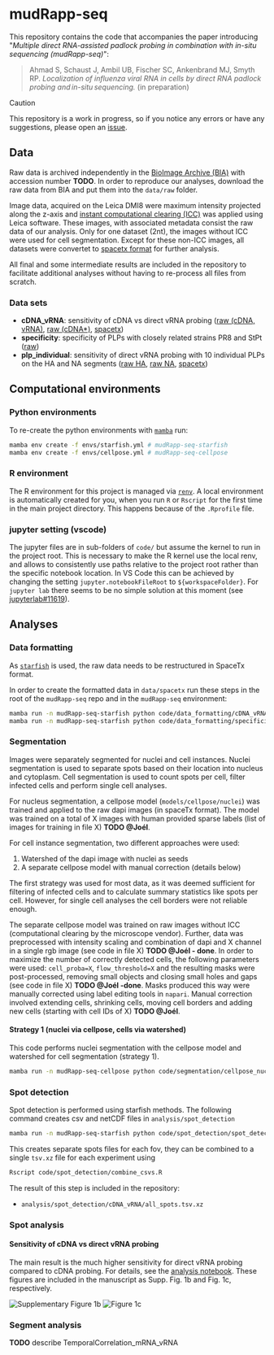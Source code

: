 # mudRapp-seq

This repository contains the code that accompanies the paper introducing 
"*Multiple direct RNA-assisted padlock probing in combination with in-situ sequencing (mudRapp-seq)*":

> Ahmad S, Schaust J, Ambil UB, Fischer SC, Ankenbrand MJ, Smyth RP. *Localization of influenza viral RNA in cells by direct RNA padlock probing and in-situ sequencing.* (in preparation)

> [!CAUTION]
> This repository is a work in progress, so if you notice any errors or have any suggestions, please open an [issue](https://github.com/BioMeDS/mudRapp-seq/issues).

## Data

Raw data is archived independently in the [BioImage Archive (BIA)](https://www.ebi.ac.uk/bioimage-archive/) with accession number **TODO**.
In order to reproduce our analyses, download the raw data from BIA and put them into the `data/raw` folder.

Image data, acquired on the Leica DMI8 were maximum intensity projected along the z-axis and [instant computational clearing (ICC)](https://www.leica-microsystems.com/science-lab/life-science/an-introduction-to-computational-clearing/) was applied using Leica software. These images, with associated metadata consist the raw data of our analysis. Only for one dataset (2nt), the images without ICC were used for cell segmentation. Except for these non-ICC images, all datasets were convertet to [spacetx format](https://spacetx-starfish.readthedocs.io/en/latest/help_and_reference/spacetx-format/SpaceTxFormat/index.html) for further analysis.

All final and some intermediate results are included in the repository to facilitate additional analyses without having to re-process all files from scratch.

### Data sets
- **cDNA_vRNA**: sensitivity of cDNA vs direct vRNA probing ([raw (cDNA, vRNA)](data/raw/2023.11.16_PR8_1MOI_6hpi_cDNA_vRNA_PB1), [raw (cDNA*)](data/raw/2023.11.10_PR8_1MOI_6hpi_cDNA_PB1), [spacetx](data/spacetx/cDNA_vRNA))
- **specificity**: specificity of PLPs with closely related strains PR8 and StPt ([raw](data/raw/2023.11.10_PR8_StPt_1MOI_6hpi_HA_Specificity_experiment))
- **plp_individual**: sensitivity of direct vRNA probing with 10 individual PLPs on the HA and NA segments ([raw HA](data/raw/2023.11.10_PR8_HA_1MOI_6hpi_PLPs1_10_separate), [raw NA](data/raw/2023.11.10_PR8_NA_1MOI_6hpi_PLPs1_10_separate), [spacetx](data/spacetx/plp_individual))

## Computational environments

### Python environments

To re-create the python environments with [`mamba`](https://github.com/mamba-org/mamba) run:

```bash
mamba env create -f envs/starfish.yml # mudRapp-seq-starfish
mamba env create -f envs/cellpose.yml # mudRapp-seq-cellpose
```

### R environment

The R environment for this project is managed via [`renv`](https://rstudio.github.io/renv/articles/renv.html). A local environment is automatically created for you, when you run `R` or `Rscript` for the first time in the main project directory. This happens because of the `.Rprofile` file.

### jupyter setting (vscode)

The jupyter files are in sub-folders of `code/` but assume the kernel to run in the project root.
This is necessary to make the R kernel use the local renv, and allows to consistently use paths relative to the project root rather than the specific notebook location.
In VS Code this can be achieved by changing the setting `jupyter.notebookFileRoot` to `${workspaceFolder}`.
For `jupyter lab` there seems to be no simple solution at this moment (see [jupyterlab#11619](https://github.com/jupyterlab/jupyterlab/issues/11619)).

## Analyses

### Data formatting

As [`starfish`](https://github.com/spacetx/starfish) is used, the raw data needs to be restructured in SpaceTx format.

In order to create the formatted data in `data/spacetx` run these steps in the root of the `mudRapp-seq` repo and in the `mudRapp-seq` environment:

```bash
mamba run -n mudRapp-seq-starfish python code/data_formatting/cDNA_vRNA.py
mamba run -n mudRapp-seq-starfish python code/data_formatting/specificity.py
```

### Segmentation

Images were separately segmented for nuclei and cell instances.
Nuclei segmentation is used to separate spots based on their location into nucleus and cytoplasm.
Cell segmentation is used to count spots per cell, filter infected cells and perform single cell analyses.

For nucleus segmentation, a cellpose model (`models/cellpose/nuclei`) was trained and applied to the raw dapi images (in spaceTx format).
The model was trained on a total of X images with human provided sparse labels (list of images for training in file X) **TODO @Joél**.

For cell instance segmentation, two different approaches were used:
1. Watershed of the dapi image with nuclei as seeds
2. A separate cellpose model with manual correction (details below)

The first strategy was used for most data, as it was deemed sufficient for filtering of infected cells and to calculate summary statistics like spots per cell.
However, for single cell analyses the cell borders were not reliable enough.

The separate cellpose model was trained on raw images without ICC (computational clearing by the microscope vendor).
Further, data was preprocessed with intensity scaling and combination of dapi and X channel in a single rgb image (see code in file X) **TODO @Joél - done**.
In order to maximize the number of correctly detected cells, the following parameters were used: `cell_proba=X`, `flow_threshold=X` and the resulting masks were post-processed, removing small objects and closing small holes and gaps (see code in file X) **TODO @Joél -done**.
Masks produced this way were manually corrected using label editing tools in `napari`.
Manual correction involved extending cells, shrinking cells, moving cell borders and adding new cells (starting with cell IDs of X) **TODO @Joél**.

#### Strategy 1 (nuclei via cellpose, cells via watershed)

This code performs nuclei segmentation with the cellpose model and watershed for cell segmentation (strategy 1).

```bash
mamba run -n mudRapp-seq-cellpose python code/segmentation/cellpose_nuclei_watershed_cells.py
```

### Spot detection

Spot detection is performed using starfish methods. The following command creates csv and netCDF files in `analysis/spot_detection`

```bash
mamba run -n mudRapp-seq-starfish python code/spot_detection/spot_detection.py
```

This creates separate spots files for each fov, they can be combined to a single `tsv.xz` file for each experiment using

```bash
Rscript code/spot_detection/combine_csvs.R
```

The result of this step is included in the repository:
- `analysis/spot_detection/cDNA_vRNA/all_spots.tsv.xz`

### Spot analysis

#### Sensitivity of cDNA vs direct vRNA probing

The main result is the much higher sensitivity for direct vRNA probing compared to cDNA probing.
For details, see the [analysis notebook](code/spot_analysis/cDNA_vRNA.ipynb).
These figures are included in the manuscript as Supp. Fig. 1b and Fig. 1c, respectively.

![Supplementary Figure 1b](figures/supp-fig1b-cDNA_vRNA-spot_counts-neg_ctrl.svg)
![Figure 1c](figures/fig1c-cDNA_vRNA-spot_counts.svg)

### Segment analysis

**TODO** describe TemporalCorrelation_mRNA_vRNA
